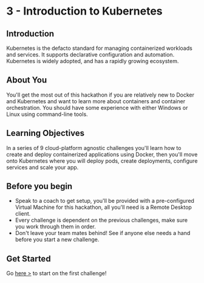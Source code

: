 # 3 - Introduction to Kubernetes

## Introduction

Kubernetes is the defacto standard for managing containerized workloads and services. It supports declarative configuration and automation. Kubernetes is widely adopted, and has a rapidly growing ecosystem.

## About You

You'll get the most out of this hackathon if you are relatively new to Docker and Kubernetes and want to learn more about containers and container orchestration. You should have some experience with either Windows or Linux using command-line tools.

## Learning Objectives

In a series of 9 cloud-platform agnostic challenges you'll learn how to create and deploy containerized applications using Docker, then you'll move onto Kubernetes where you will deploy pods, create deployments, configure services and scale your app.

## Before you begin

- Speak to a coach to get setup, you'll be provided with a pre-configured Virtual Machine for this hackathon, all you'll need is a Remote Desktop client.
- Every challenge is dependent on the previous challenges, make sure you work through them in order.
- Don't leave your team mates behind! See if anyone else needs a hand before you start a new challenge.

## Get Started

Go [here >](/3%20-%20Introduction%20to%20Kubernetes/Challenges/1.1/readme.md) to start on the first challenge!
